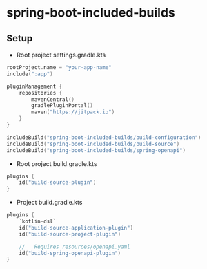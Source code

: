 # spring-boot-included-builds

## Setup

- Root project settings.gradle.kts

````kotlin
rootProject.name = "your-app-name"
include(":app")

pluginManagement {
    repositories {
        mavenCentral()
        gradlePluginPortal()
        maven("https://jitpack.io")
    }
}

includeBuild("spring-boot-included-builds/build-configuration")
includeBuild("spring-boot-included-builds/build-source")
includeBuild("spring-boot-included-builds/spring-openapi")
````

- Root project build.gradle.kts

```kotlin
plugins {
    id("build-source-plugin")
}
```

- Project build.gradle.kts

```kotlin
plugins {
    `kotlin-dsl`
    id("build-source-application-plugin")
    id("build-source-project-plugin")

    //   Requires resources/openapi.yaml
    id("build-spring-openapi-plugin") 
}
```

